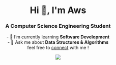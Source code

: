 <h1 align="center">Hi 👋, I'm Aws</h1>
<h3 align="center">A Computer Science Engineering Student</h3>

<p align="center">
  - 🌱 I’m currently learning <b>Software Development</b><br>
  - 💬 Ask me about <b>Data Structures & Algorithms</b><br>
  feel free to <a href="[https://www.linkedin.com/in/your-linkedin-profile](https://www.linkedin.com/in/awsgandouz/)">connect</a> with me !
</p>

<p align="center">
  
  <img src="https://github-readme-streak-stats.herokuapp.com/?user=Awsgandouz&theme=radical&hide_border=false" />
</p>



